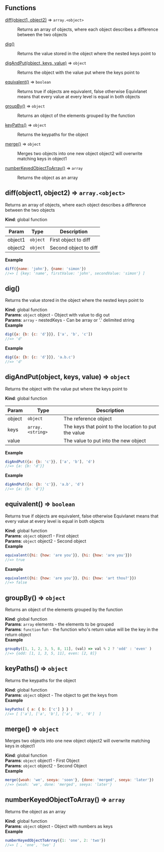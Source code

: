 ## Functions

<dl>
<dt><a href="#diff">diff(object1, object2)</a> ⇒ <code>array.&lt;object&gt;</code></dt>
<dd><p>Returns an array of objects, where each object describes a difference between the two objects</p>
</dd>
<dt><a href="#dig">dig()</a></dt>
<dd><p>Returns the value stored in the object where the nested keys point to</p>
</dd>
<dt><a href="#digAndPut">digAndPut(object, keys, value)</a> ⇒ <code>object</code></dt>
<dd><p>Returns the object with the value put where the keys point to</p>
</dd>
<dt><a href="#equivalent">equivalent()</a> ⇒ <code>boolean</code></dt>
<dd><p>Returns true if objects are equivalent, false otherwise
Equivlanet means that every value at every level is equal in both objects</p>
</dd>
<dt><a href="#groupBy">groupBy()</a> ⇒ <code>object</code></dt>
<dd><p>Returns an object of the elements grouped by the function</p>
</dd>
<dt><a href="#keyPaths">keyPaths()</a> ⇒ <code>object</code></dt>
<dd><p>Returns the keypaths for the object</p>
</dd>
<dt><a href="#merge">merge()</a> ⇒ <code>object</code></dt>
<dd><p>Merges two objects into one new object
object2 will overwrite matching keys in object1</p>
</dd>
<dt><a href="#numberKeyedObjectToArray">numberKeyedObjectToArray()</a> ⇒ <code>array</code></dt>
<dd><p>Returns the object as an array</p>
</dd>
</dl>

<a name="diff"></a>

## diff(object1, object2) ⇒ <code>array.&lt;object&gt;</code>
Returns an array of objects, where each object describes a difference between the two objects

**Kind**: global function  

| Param | Type | Description |
| --- | --- | --- |
| object1 | <code>object</code> | First object to diff |
| object2 | <code>object</code> | Second object to diff |

**Example**  
```js
diff({name: 'john'}, {name: 'simon'})
//=> [ {key: 'name', firstValue: 'john', secondValue: 'simon'} ]
```
<a name="dig"></a>

## dig()
Returns the value stored in the object where the nested keys point to

**Kind**: global function  
**Params**: <code>object</code> object - Object with value to dig out  
**Params**: <code>array</code> - nestedKeys - Can be array or '.' delimited string  
**Example**  
```js
dig({a: {b: {c: 'd'}}}, ['a', 'b', 'c'])
//=> 'd'
```
**Example**  
```js
dig({a: {b: {c: 'd'}}}, 'a.b.c')
//=> 'd'
```
<a name="digAndPut"></a>

## digAndPut(object, keys, value) ⇒ <code>object</code>
Returns the object with the value put where the keys point to

**Kind**: global function  

| Param | Type | Description |
| --- | --- | --- |
| object | <code>object</code> | The reference object |
| keys | <code>array.&lt;string&gt;</code> | The keys that point to the location to put the value |
| value |  | The value to put into the new object |

**Example**  
```js
digAndPut({a: {b: 'c'}}, ['a', 'b'], 'd')
//=> {a: {b: 'd'}}
```
**Example**  
```js
digAndPut({a: {b: 'c'}}, 'a.b', 'd')
//=> {a: {b: 'd'}}
```
<a name="equivalent"></a>

## equivalent() ⇒ <code>boolean</code>
Returns true if objects are equivalent, false otherwise
Equivlanet means that every value at every level is equal in both objects

**Kind**: global function  
**Params**: <code>object</code> object1 - First object  
**Params**: <code>object</code> object2 - Second object  
**Example**  
```js
equivalent({hi: {how: 'are you'}}, {hi: {how: 'are you'}})
//=> true
```
**Example**  
```js
equivalent({hi: {how: 'are you'}}, {hi: {how: 'art thou?'}})
//=> false
```
<a name="groupBy"></a>

## groupBy() ⇒ <code>object</code>
Returns an object of the elements grouped by the function

**Kind**: global function  
**Params**: <code>array</code> elements - the elements to be grouped  
**Params**: <code>function</code> fun - the function who's return value will be the key in the return object  
**Example**  
```js
groupBy([1, 1, 2, 3, 5, 8, 11], (val) => val % 2 ? 'odd' : 'even' )
//=> {odd: [1, 1, 3, 5, 11], even: [2, 8]}
```
<a name="keyPaths"></a>

## keyPaths() ⇒ <code>object</code>
Returns the keypaths for the object

**Kind**: global function  
**Params**: <code>object</code> object - The object to get the keys from  
**Example**  
```js
keyPaths( { a: { b: ['c'] } } )
//=> [ ['a'], ['a', 'b'], ['a', 'b', '0']  ]
```
<a name="merge"></a>

## merge() ⇒ <code>object</code>
Merges two objects into one new object
object2 will overwrite matching keys in object1

**Kind**: global function  
**Params**: <code>object</code> object1 - First Object  
**Params**: <code>object</code> object2 - Second Object  
**Example**  
```js
merge({woah: 'we', seeya: 'soon'}, {done: 'merged', seeya: 'later'})
//=> {woah: 'we', done: 'merged', seeya: 'later'}
```
<a name="numberKeyedObjectToArray"></a>

## numberKeyedObjectToArray() ⇒ <code>array</code>
Returns the object as an array

**Kind**: global function  
**Params**: <code>object</code> object - Object with numbers as keys  
**Example**  
```js
numberKeyedObjectToArray({1: 'one', 2: 'two'})
//=> [ , 'one', 'two' ]
```
